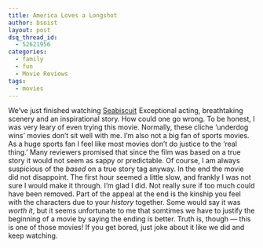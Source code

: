 ```yaml
---
title: America Loves a Longshot
author: bsoist
layout: post
dsq_thread_id:
  - 52621956
categories:
  - family
  - fun
  - Movie Reviews
tags:
  - movies
---
```

We&#8217;ve just finished watching <a href="http://www.amazon.com/gp/product/B00HFFCLIW/ref=as_li_tl?ie=UTF8&camp=1789&creative=390957&creativeASIN=B00HFFCLIW&linkCode=as2&tag=weifyoasme-20&linkId=WPA5RFMNBHT67PR2">Seabiscuit</a><img src="http://ir-na.amazon-adsystem.com/e/ir?t=weifyoasme-20&l=as2&o=1&a=B00HFFCLIW" width="1" height="1" border="0" alt="" style="border:none !important; margin:0px !important;" /> Exceptional acting, breathtaking scenery and an inspirational story. How could one go wrong. To be honest, I was very leary of even trying this movie. Normally, these cliche &#8216;underdog wins&#8217; movies don&#8217;t sit well with me. I&#8217;m also not a big fan of sports movies. As a huge sports fan I feel like most movies don&#8217;t do justice to the &#8216;real thing.&#8217; Many reviewers promised that since the film was based on a true story it would not seem as sappy or predictable. Of course, I am always suspicious of the *based* on a true story tag anyway. In the end the movie did not disappoint. The first hour seemed a little slow, and frankly I was not sure I would make it through. I&#8217;m glad I did. Not really sure if too much could have been removed. Part of the appeal at the end is the kinship you feel with the characters due to your *history* together. Some would say it was *worth it*, but it seems unfortunate to me that somtimes we have to justify the beginning of a movie by saying the ending is better. Truth is, though &#8212; this is one of those movies! If you get bored, just joke about it like we did and keep watching. <i class="fa fa-smile-o"></i>

